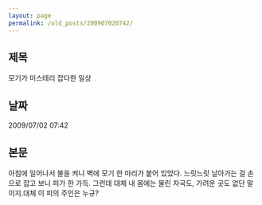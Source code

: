 ```yaml
---
layout: page
permalink: /old_posts/200907020742/
---
```


## 제목
모기가 미스테리 잡다한 일상

## 날짜
2009/07/02 07:42

## 본문
아침에 일어나서 불을 켜니 벽에 모기 한 마리가 붙어 있었다. 느릿느릿 날아가는 걸 손으로 잡고 보니 피가 한 가득. 그런데 대체 내 몸에는 물린 자국도, 가려운 곳도 없단 말이지.대체 이 피의 주인은 누규?